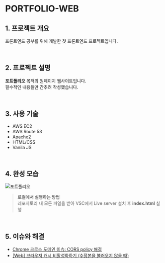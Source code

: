 # PORTFOLIO-WEB

## 1. 프로젝트 개요
프론트엔드 공부를 위해 개발한 첫 프론트엔드 프로젝트입니다.

<br>

## 2. 프로젝트 설명
**포트폴리오** 목적의 원페이지 웹사이트입니다.  
필수적인 내용들만 간추려 작성했습니다.

<br>

## 3. 사용 기술
- AWS EC2
- AWS Route 53
- Apache2
- HTML/CSS
- Vanila JS

<br>

## 4. 완성 모습 
![포트폴리오](https://github.com/EunsilSon/portfolio-web/assets/46162801/4f88b3f9-137b-4b9c-809b-44bdcc640494)

>**로컬에서 실행하는 방법**<br>
레포지토리 내 모든 파일을 받아 VSC에서 Live server 설치 후 **index.html** 실행

<br>

## 5. 이슈와 해결
- [Chrome 크로스 도메인 이슈: CORS policy 해결](https://velog.io/@eunsilson/Chrome-%ED%81%AC%EB%A1%9C%EC%8A%A4-%EB%8F%84%EB%A9%94%EC%9D%B8-%EC%9D%B4%EC%8A%88-CORS-policy-%ED%95%B4%EA%B2%B0)
- [[Web] 브라우저 캐시 비활성화하기 (수정본을 불러오지 않을 때)](https://velog.io/@eunsilson/Cache-%EC%9B%B9-%EB%B8%8C%EB%9D%BC%EC%9A%B0%EC%A0%80-%EC%BA%90%EC%8B%B1-%EC%B2%98%EB%A6%AC%ED%95%98%EA%B8%B0)
